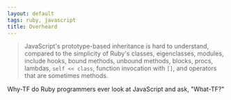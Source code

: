 ```yaml
---
layout: default
tags: ruby, javascript
title: Overheard
---
```


> JavaScript's prototype-based inheritance is hard to understand, compared to the simplicity of Ruby's classes, eigenclasses, modules, include hooks, bound methods, unbound methods, blocks, procs, lambdas, `self << class`, function invocation with `[]`, and operators that are sometimes methods.

Why-TF do Ruby programmers ever look at JavaScript and ask, "What-TF?"